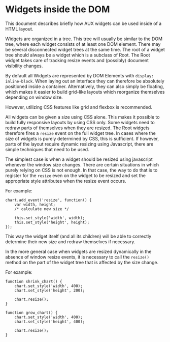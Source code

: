 # Widgets inside the DOM

This document describes briefly how AUX widgets can be used inside of a HTML layout.

Widgets are organized in a tree. This tree will usually be similar to the DOM
tree, where each widget consists of at least one DOM element. There may be
several disconnected widget trees at the same time. The root of a widget tree
should always be a widget which is a subclass of Root. The Root widget takes
care of tracking resize events and (possibly) document visibility changes.

By default all Widgets are represented by DOM Elements with `display: inline-block`.
When laying out an interface they can therefore be absolutely positioned inside 
a container.
Alternatively, they can also simply be floating, which makes it easier to build grid-like layouts
which reorganize themselves depending on window size.

However, utilizing CSS features like grid and flexbox is recommended.

All widgets can be given a size using CSS alone. 
This makes it possible to build fully responsive layouts by using CSS only.
Some widgets need to redraw parts of themselves when they are resized.
The Root widgets therefore fires a `resize` event on the full widget tree.
In cases where the size of widgets is purely determined by CSS, this is sufficient.
If however, parts of the layout require dynamic resizing using Javascript, there are simple
techniques that need to be used.

The simplest case is when a widget should be resized using javascript whenever the window size changes.
There are certain situations in which purely relying on CSS is not enough.
In that case, the way to do that is to register for the `resize` even on the widget to be resized
and set the appropriate style attributes when the resize event occurs.

For example:

    chart.add_event('resize', function() {
        var width, height;
        /* calculate new size */

        this.set_style('width', width);
        this.set_style('height', height);
    });

This way the widget itself (and all its children) will be able to correctly determine their new size
and redraw themselves if necessary.

In the more general case when widgets are resized dynamically in the absence of window resize events,
it is necessary to call the `resize()` method on the part of the widget tree that is affected by
the size change.

For example:

    function shrink_chart() {
        chart.set_style('width', 400);
        chart.set_style('height', 200);

        chart.resize();
    }

    function grow_chart() {
        chart.set_style('width', 400);
        chart.set_style('height', 400);

        chart.resize();
    }
